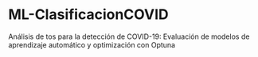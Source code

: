 # ML-ClasificacionCOVID
Análisis de tos para la detección de COVID-19: Evaluación de modelos de aprendizaje automático y optimización con Optuna
